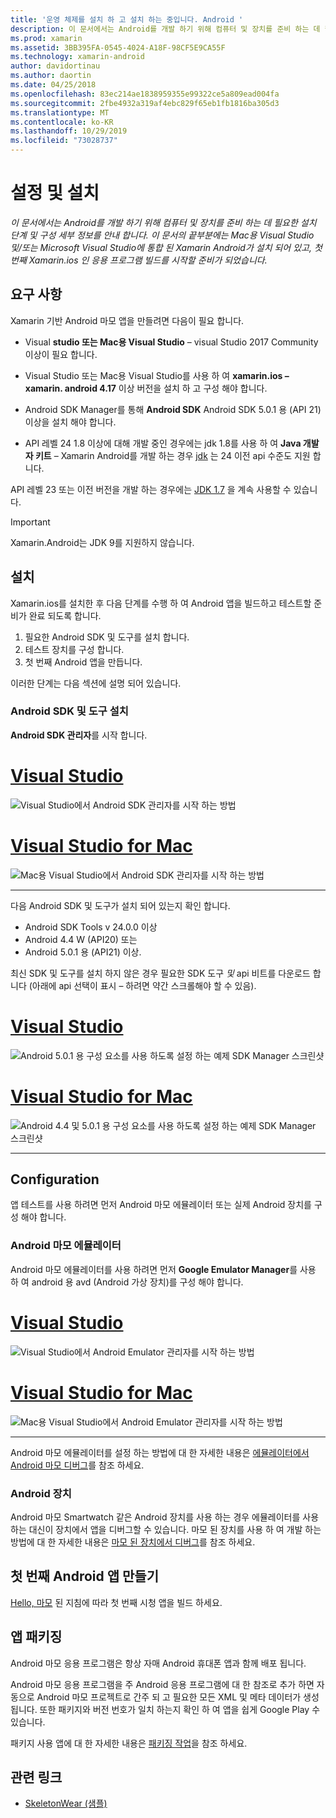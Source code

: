 ```yaml
---
title: '운영 체제를 설치 하 고 설치 하는 중입니다. Android '
description: 이 문서에서는 Android를 개발 하기 위해 컴퓨터 및 장치를 준비 하는 데 필요한 설치 단계 및 구성 세부 정보를 안내 합니다. 이 문서의 끝부분에는 Mac용 Visual Studio 및/또는 Microsoft Visual Studio에 통합 된 Xamarin Android가 설치 되어 있고, 첫 번째 Xamarin.ios 인 응용 프로그램 빌드를 시작할 준비가 되었습니다.
ms.prod: xamarin
ms.assetid: 3BB395FA-0545-4024-A18F-98CF5E9CA55F
ms.technology: xamarin-android
author: davidortinau
ms.author: daortin
ms.date: 04/25/2018
ms.openlocfilehash: 83ec214ae1838959355e99322ce5a809ead004fa
ms.sourcegitcommit: 2fbe4932a319af4ebc829f65eb1fb1816ba305d3
ms.translationtype: MT
ms.contentlocale: ko-KR
ms.lasthandoff: 10/29/2019
ms.locfileid: "73028737"
---
```

# <a name="setup-and-installation"></a>설정 및 설치

_이 문서에서는 Android를 개발 하기 위해 컴퓨터 및 장치를 준비 하는 데 필요한 설치 단계 및 구성 세부 정보를 안내 합니다. 이 문서의 끝부분에는 Mac용 Visual Studio 및/또는 Microsoft Visual Studio에 통합 된 Xamarin Android가 설치 되어 있고, 첫 번째 Xamarin.ios 인 응용 프로그램 빌드를 시작할 준비가 되었습니다._

## <a name="requirements"></a>요구 사항

Xamarin 기반 Android 마모 앱을 만들려면 다음이 필요 합니다.

- Visual **studio 또는 Mac용 Visual Studio** &ndash; visual Studio 2017 Community 이상이 필요 합니다.

- Visual Studio 또는 Mac용 Visual Studio를 사용 하 여 **xamarin.ios &ndash; xamarin. android 4.17** 이상 버전을 설치 하 고 구성 해야 합니다.

- Android SDK Manager를 통해 **Android SDK** Android SDK 5.0.1 용 (API 21) 이상을 설치 해야 합니다.

- API 레벨 24 1.8 이상에 대해 개발 중인 경우에는 jdk 1.8를 사용 하 여 **Java 개발자 키트** &ndash; Xamarin Android를 개발 하는 경우 [jdk](https://www.oracle.com/technetwork/java/javase/downloads/jdk8-downloads-2133151.html) 는 24 이전 api 수준도 지원 합니다.

API 레벨 23 또는 이전 버전을 개발 하는 경우에는 [JDK 1.7](https://www.oracle.com/technetwork/java/javase/downloads/jdk7-downloads-1880260.html) 을 계속 사용할 수 있습니다.

> [!IMPORTANT]
> Xamarin.Android는 JDK 9를 지원하지 않습니다.

## <a name="installation"></a>설치

Xamarin.ios를 설치한 후 다음 단계를 수행 하 여 Android 앱을 빌드하고 테스트할 준비가 완료 되도록 합니다. 

1. 필요한 Android SDK 및 도구를 설치 합니다.
2. 테스트 장치를 구성 합니다.
3. 첫 번째 Android 앱을 만듭니다.

이러한 단계는 다음 섹션에 설명 되어 있습니다.

### <a name="install-android-sdk-and-tools"></a>Android SDK 및 도구 설치 

**Android SDK 관리자**를 시작 합니다. 

# <a name="visual-studiotabwindows"></a>[Visual Studio](#tab/windows)

![Visual Studio에서 Android SDK 관리자를 시작 하는 방법](installation-images/vs/sdk-menu.png)

# <a name="visual-studio-for-mactabmacos"></a>[Visual Studio for Mac](#tab/macos)

![Mac용 Visual Studio에서 Android SDK 관리자를 시작 하는 방법](installation-images/xs/sdk-menu.png)

-----

다음 Android SDK 및 도구가 설치 되어 있는지 확인 합니다.

- Android SDK Tools v 24.0.0 이상
- Android 4.4 W (API20) 또는
- Android 5.0.1 용 (API21) 이상.

최신 SDK 및 도구를 설치 하지 않은 경우 필요한 SDK 도구 *및* api 비트를 다운로드 합니다 (아래에 api 선택이 표시 &ndash; 하려면 약간 스크롤해야 할 수 있음). 

# <a name="visual-studiotabwindows"></a>[Visual Studio](#tab/windows)

![Android 5.0.1 용 구성 요소를 사용 하도록 설정 하는 예제 SDK Manager 스크린샷](installation-images/vs/sdk-select.png)

# <a name="visual-studio-for-mactabmacos"></a>[Visual Studio for Mac](#tab/macos)

![Android 4.4 및 5.0.1 용 구성 요소를 사용 하도록 설정 하는 예제 SDK Manager 스크린샷](installation-images/xs/sdk-select.png)

-----

## <a name="configuration"></a>Configuration

앱 테스트를 사용 하려면 먼저 Android 마모 에뮬레이터 또는 실제 Android 장치를 구성 해야 합니다. 

### <a name="android-wear-emulator"></a>Android 마모 에뮬레이터

Android 마모 에뮬레이터를 사용 하려면 먼저 **Google Emulator Manager**를 사용 하 여 android 용 avd (Android 가상 장치)를 구성 해야 합니다.

# <a name="visual-studiotabwindows"></a>[Visual Studio](#tab/windows)

![Visual Studio에서 Android Emulator 관리자를 시작 하는 방법](installation-images/vs/emulator-menu.png)

# <a name="visual-studio-for-mactabmacos"></a>[Visual Studio for Mac](#tab/macos)

![Mac용 Visual Studio에서 Android Emulator 관리자를 시작 하는 방법](installation-images/xs/emulator-menu.png)

-----

Android 마모 에뮬레이터를 설정 하는 방법에 대 한 자세한 내용은 [에뮬레이터에서 Android 마모 디버그](~/android/wear/deploy-test/debug-on-emulator.md)를 참조 하세요.

### <a name="android-wear-device"></a>Android 장치

Android 마모 Smartwatch 같은 Android 장치를 사용 하는 경우 에뮬레이터를 사용 하는 대신이 장치에서 앱을 디버그할 수 있습니다. 마모 된 장치를 사용 하 여 개발 하는 방법에 대 한 자세한 내용은 [마모 된 장치에서 디버그](~/android/wear/deploy-test/debug-on-device.md)를 참조 하세요.

## <a name="create-your-first-android-wear-app"></a>첫 번째 Android 앱 만들기

[Hello, 마모](~/android/wear/get-started/hello-wear.md) 된 지침에 따라 첫 번째 시청 앱을 빌드 하세요.

## <a name="packaging-your-app"></a>앱 패키징

Android 마모 응용 프로그램은 항상 자매 Android 휴대폰 앱과 함께 배포 됩니다. 

Android 마모 응용 프로그램을 주 Android 응용 프로그램에 대 한 참조로 추가 하면 자동으로 Android 마모 프로젝트로 간주 되 고 필요한 모든 XML 및 메타 데이터가 생성 됩니다. 또한 패키지와 버전 번호가 일치 하는지 확인 하 여 앱을 쉽게 Google Play 수 있습니다. 

패키지 사용 앱에 대 한 자세한 내용은 [패키징 작업](~/android/wear/deploy-test/packaging.md)을 참조 하세요.

## <a name="related-links"></a>관련 링크

- [SkeletonWear (샘플)](https://docs.microsoft.com/samples/xamarin/monodroid-samples/wear-skeletonwear)
